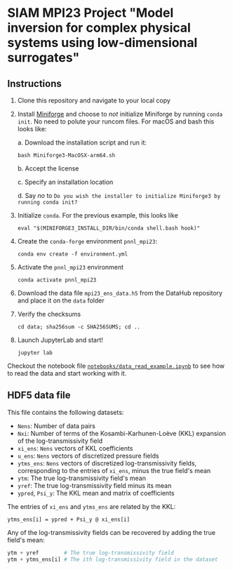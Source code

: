 # SIAM MPI23 Project "Model inversion for complex physical systems using low-dimensional surrogates"

## Instructions

1. Clone this repository and navigate to your local copy

2. Install [Miniforge](https://github.com/conda-forge/miniforge) and
   choose to *not* initialize Miniforge by running `conda init`. No
   need to polute your runcom files. For macOS and bash this looks
   like:
   
   a. Download the installation script and run it:
      ```
	  bash Miniforge3-MacOSX-arm64.sh
	  ```
	  
   b. Accept the license
   
   c. Specify an installation location
   
   d. Say *no* to `Do you wish the installer to initialize Miniforge3 by running conda init?`
   
	
3. Initialize `conda`. For the previous example, this looks like
   ```
   eval "$(MINIFORGE3_INSTALL_DIR/bin/conda shell.bash hook)"
   ```
	
4. Create the `conda-forge` environment `pnnl_mpi23`:

   ```
   conda env create -f environment.yml
   ```
	
5. Activate the `pnnl_mpi23` environment

   ```
   conda activate pnnl_mpi23
   ```
	
6. Download the data file `mpi23_ens_data.h5` from the DataHub repository and place it on the `data` folder

7. Verify the checksums
   ```
   cd data; sha256sum -c SHA256SUMS; cd ..
   ```

8. Launch JupyterLab and start!
   ```
   jupyter lab
   ```
	
Checkout the notebook file [`notebooks/data_read_example.ipynb`](notebooks/data_read_example.ipynb) to see how to read the data and start working with it.

## HDF5 data file

This file contains the following datasets:
- `Nens`: Number of data pairs
- `Nxi`: Number of terms of the Kosambi-Karhunen-Loève (KKL) expansion of the log-transmissivity field
- `xi_ens`: `Nens` vectors of KKL coefficients
- `u_ens`: `Nens` vectors of discretized pressure fields
- `ytms_ens`: `Nens` vectors of discretized log-transmissivity fields, corresponding to the entries of `xi_ens`, minus the true field's mean
- `ytm`: The true log-transmissivity field's mean
- `yref`: The true log-transmissivity field minus its mean
- `ypred`, `Psi_y`: The KKL mean and matrix of coefficients

The entries of `xi_ens` and `ytms_ens` are related by the KKL:
```
ytms_ens[i] = ypred + Psi_y @ xi_ens[i]
```

Any of the log-transmissivity fields can be recovered by adding the true field's mean:
```python
ytm + yref        # The true log-transmissivity field
ytm + ytms_ens[i] # The ith log-transmissivity field in the dataset
```

